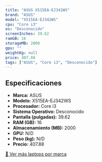 ```yaml
---
title: "ASUS X515EA-EJ342WS"
brand: "ASUS"
model: "X515EA-EJ342WS"
cpu: "Core i3"
os: "Desconocido"
screenInches: 39.62
ramGB: 16
storageMB: 2000
gpu: ""
weightKg: null
price: 407.88
tags: ["ASUS", "Core i3", "Desconocido"]
---
```

## Especificaciones

- **Marca:** ASUS
- **Modelo:** X515EA-EJ342WS
- **Procesador:** Core i3
- **Sistema Operativo:** Desconocido
- **Pantalla (pulgadas):** 39.62
- **RAM (GB):** 16
- **Almacenamiento (MB):** 2000
- **GPU:** N/D
- **Peso (kg):** N/D
- **Precio:** 407.88

[:rocket: Ver más laptops por marca](/brand/asus)
